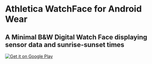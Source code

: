 # Athletica WatchFace for Android Wear

##  A Minimal B&W Digital Watch Face displaying sensor data and sunrise-sunset times

<a href='https://play.google.com/store/apps/details?id=com.dimitrioskanellopoulos.athletica&utm_source=global_co&utm_medium=prtnr&utm_content=Mar2515&utm_campaign=PartBadge&pcampaignid=MKT-Other-global-all-co-prtnr-py-PartBadge-Mar2515-1'><img alt='Get it on Google Play' src='https://play.google.com/intl/en_us/badges/images/generic/en_badge_web_generic.png'/></a>